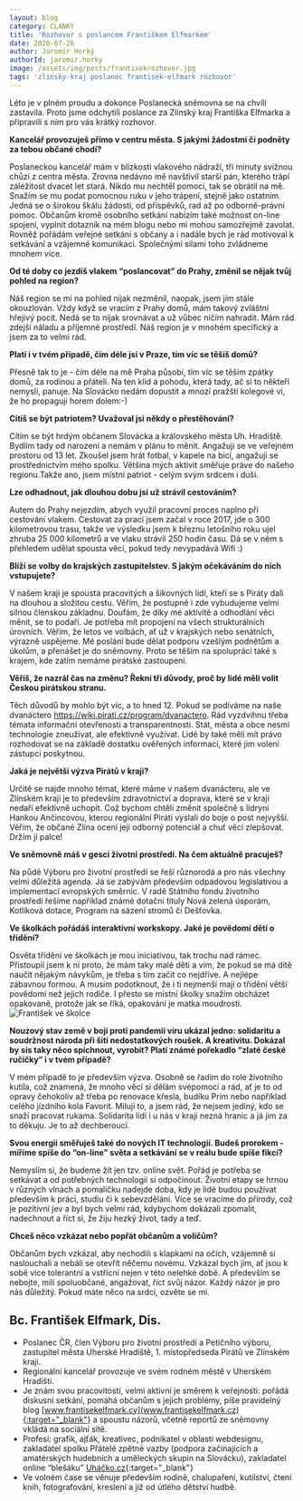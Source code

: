```yaml
---
layout: blog
category: CLANKY
title: 'Rozhovor s poslancem Františkem Elfmarkem'
date: 2020-07-26
author: Jaromír Horký
authorId: jaromir.horky
image: /assets/img/posts/frantisekrozhovor.jpg
tags: 'zlinsky-kraj poslanec frantisek-elfmark rozhovor'
---
```

Léto je v plném proudu a dokonce Poslanecká sněmovna se na chvíli zastavila. Proto jsme odchytili poslance za Zlínský kraj Františka Elfmarka a připravili s ním pro vás krátký rozhovor.

**Kancelář provozuješ přímo v centru města. S  jakými žádostmi či podněty za tebou občané chodí?**

Poslaneckou kancelář mám v blízkosti vlakového nádraží, tři minuty svižnou chůzí z centra města. Zrovna nedávno mě navštívil starší pán, kterého trápí záležitost dvacet let stará. Nikdo mu nechtěl pomoci, tak se obrátil na mě. Snažím se mu podat pomocnou ruku v jeho trápení, stejně jako ostatním. Jedná se o širokou škálu žádostí, od příspěvků, rad až po odborně-právní pomoc. Občanům kromě osobního setkání nabízím také možnost on-line spojení, vyplnit dotazník na mém blogu nebo mi mohou samozřejmě zavolat. Rovněž pořádám veřejné setkání s občany a i nadále bych je rád motivoval k setkávání a vzájemné komunikaci. Společnými silami toho zvládneme mnohem více.

**Od té doby co jezdíš vlakem “poslancovat” do Prahy, změnil se nějak tvůj pohled na region?**

Náš region se mi na pohled nijak nezměnil, naopak, jsem jím stále okouzlován. Vždy když se vracím z Prahy domů, mám takový zvláštní hřejivý pocit. Nedá se to nijak srovnávat a už vůbec ničím nahradit. Mám rád zdejší náladu a příjemné prostředí. Náš region je v mnohém specifický a jsem za to velmi rád.

**Platí i v tvém případě, čím déle jsi v Praze, tím víc se těšíš domů?**

Přesně tak to je - čím déle na mě Praha působí, tím víc se těším zpátky domů, za rodinou a přáteli. Na ten klid a pohodu, která tady, ač si to někteří nemyslí, panuje. Na Slovácko nedám dopustit a mnozí pražští kolegové ví, že ho propaguji horem dolem:-)

**Cítíš se být patriotem? Uvažoval jsi někdy o přestěhování?**

Cítím se být hrdým občanem Slovácka a královského města Uh. Hradiště. Bydlím tady od narození a nemám v plánu to měnit.  Angažuji se ve veřejném prostoru od 13 let. Zkoušel jsem hrát fotbal, v kapele na bicí, angažuji se prostřednictvím mého spolku. Většina mých aktivit směřuje práve do našeho regionu.Takže ano, jsem místní patriot - celým svým srdcem i duší.

**Lze odhadnout, jak dlouhou dobu jsi už strávil cestováním?**

Autem do Prahy nejezdím, abych využil pracovní proces naplno při cestování vlakem. Cestovat za prací jsem začal v roce 2017, jde o 300 kilometrovou trasu, takže ve výsledku jsem k březnu letošního roku ujel zhruba 25 000 kilometrů a ve vlaku strávil 250 hodin času. Dá se v něm s přehledem udělat spousta věcí, pokud tedy nevypadává Wifi :)

**Blíží se volby do krajských zastupitelstev. S jakým očekáváním do nich vstupujete?**

V našem kraji je spousta pracovitých a šikovných lidí, kteří se s Piráty dali na dlouhou a složitou cestu. Věřím, že postupně i zde vybudujeme velmi silnou členskou základnu. Doufám, že díky mé aktivitě a odhodlání věci měnit, se to podaří. Je potřeba mít propojení na všech strukturálních úrovních. Věřím, že letos ve volbách, ať už v krajských nebo senátních, výrazně uspějeme. Mé poslání bude dělat podporu vzešlým podnětům a úkolům, a přenášet je do sněmovny. Proto se těším na spolupráci také s krajem, kde zatím nemáme pirátské zastoupení.

**Věříš, že nazrál čas na změnu? Řekni tři důvody, proč by lidé měli volit Českou pirátskou stranu.**

Těch důvodů by mohlo být víc, a to hned 12. Pokud se podíváme na naše dvanáctero https://wiki.pirati.cz/program/dvanactero. Rád vyzdvihnu třeba témata informační otevřenosti a transparentnosti. Stát, města a obce nesmí technologie zneužívat, ale efektivně využívat. Lidé by také měli mít právo rozhodovat se na základě dostatku ověřených informací, které jim volení zástupci poskytnou.

**Jaká je největší výzva Pirátů v kraji?**

Určitě se najde mnoho témat, které máme v našem dvanácteru, ale ve Zlínském kraji je to především zdravotnictví a doprava, které se v kraji nedaří efektivně uchopit. Což bychom chtěli změnit společně s lídryní Hankou Ančincovou, kterou regionální Piráti vyslali do boje o post nejvyšší. Věřím, že občané Zlína ocení její odborný potenciál a chuť věci zlepšovat. Držím jí palce!

**Ve sněmovně máš v gesci životní prostředí. Na čem aktuálně pracuješ?**

Na půdě Výboru pro životní prostředí se řeší  různorodá a pro nás všechny velmi důležitá agenda. Já se zabývám především odpadovou legislativou a implementací evropských směrnic. V radě Státního fondu životního prostředí řešíme například známé dotační tituly Nová zelená úsporám, Kotlíková dotace, Program na sázení stromů či Dešťovka.

**Ve školkách pořádáš interaktivní workskopy. Jaké je povědomí dětí o třídění?**

Osvěta třídění ve školkách je mou iniciativou, tak trochu nad rámec. Přistoupil jsem k ní proto, že mám taky malé děti a vím, že pokud se má dítě naučit nějakým návykům, je třeba s tím začít co nejdříve. A nejlépe zábavnou formou. A musím podotknout, že i ti nejmenší mají o třídění větší povědomí než jejich rodiče. I přesto se místní školky snažím obcházet opakovaně, protože jak se říká, opakování je matka moudrosti. 
![František ve školce](https://zlinsky.pirati.cz/assets/img/posts/frantisekskolka.jpg)

**Nouzový stav země v boji proti pandemii viru ukázal jedno: solidaritu a soudržnost národa při šití nedostatkových roušek. A kreativitu. Dokázal by sis taky něco spíchnout, vyrobit? Platí známé pořekadlo “zlaté české ručičky” i v tvém případě?**

V mém případě to je především výzva. Osobně se řadím do role životního kutila, což znamená, že mnoho věcí si dělám svépomocí a rád, ať je to od opravy čehokoliv až třeba po renovace křesla, budíku Prim nebo například celého jízdního kola Favorit. Miluji to, a jsem rád, že nejsem jediný, kdo se snaží pracovat rukama. Solidarita lidí i u nás v kraji nezná hranic a já jim za to děkuju. Je to až dechberoucí. 

**Svou energii směřuješ také do nových IT technologií. Budeš prorokem - míříme spíše do “on-line” světa a setkávání se v reálu bude spíše fikcí?**

Nemyslím si, že budeme žít jen tzv. online svět. Pořád je potřeba se setkávat a od potřebných technologií si odpočinout. Životní etapy se hrnou v různých vlnách a pomaličku nadejde doba, kdy je lidé budou používat především k práci, studiu či k sebevzdělání. Více se vracíme do přírody, což je  pozitivní jev a byl bych velmi rád, kdybychom dokázali zpomalit, nadechnout a říct si, že žiju hezký život, tady a teď.

**Chceš něco vzkázat nebo popřát občanům a voličům?**

Občanům bych vzkázal, aby nechodili s klapkami na očích, vzájemně si naslouchali a nebáli se otevřít něčemu novému. Vzkázal bych jim, ať jsou k sobě více tolerantní a vstřícní nejen v této nelehké době. A především se nebojte, milí spoluobčané, angažovat, říct svůj názor. Každý názor je pro nás důležitý. Pokud máte něco na srdci, ozvěte se mi.


## Bc. František Elfmark, Dis.

* Poslanec ČR, člen Výboru pro životní prostředí a Petičního výboru, zastupitel města Uherské Hradiště, 1. místopředseda Pirátů ve Zlínském kraji.
* Regionální kancelář provozuje ve svém rodném městě v Uherském Hradišti.
* Je znám svou pracovitostí, velmi aktivní je směrem k veřejnosti: pořádá diskusní setkání, pomáhá občanům s jejich problémy, píše pravidelný blog [www.frantisekelfmark.cy](www.frantisekelfmark.cz){:target="_blank"} a spoustu názorů, včetně reportů ze sněmovny vkládá na sociální sítě.
* Profesí: grafik, ajťák, kreativec, podnikatel v oblasti webdesignu, zakladatel spolku Přátelé zpětné vazby (podpora začínajících a amatérských hudebních a uměleckých skupin na Slovácku), zakladatel online “blešáku” [Uháčko.cz](https://www.uhacko.cz/){:target="_blank"}
* Ve volném čase se věnuje především rodině, chalupaření, kutilství, čtení knih, fotografování, kreslení a již od útlého dětství hudbě.
